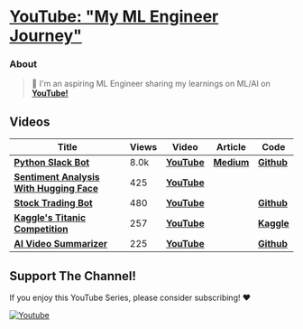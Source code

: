 # [**YouTube: "My ML Engineer Journey"**](https://www.youtube.com/@olivercarmont)

### About

> 🤖 I'm an aspiring ML Engineer sharing my learnings on ML/AI on [**YouTube!**](https://www.youtube.com/@olivercarmont) 

## Videos

| Title                                              | Views | Video  | Article | Code | 
| --------------------------------------------------- | ---------- | ------------------ | ------------------ | ------------------ |
| [**Python Slack Bot**](https://www.youtube.com/watch?v=DyzNPAuGtcU&t=26s&ab_channel=OliverCarmont) |⁠8.0k | [**YouTube**](https://www.youtube.com/watch?v=DyzNPAuGtcU&ab_channel=OliverCarmont)    | [**Medium**](https://olivercarmont.medium.com/how-to-make-a-simple-python-slack-bot-828d4a2f982c)  | [**Github**](https://github.com/olivercarmont/Python-Slack-Bot-In-2022/blob/main/README.md)         |
| [**Sentiment Analysis With Hugging Face**](https://www.youtube.com/watch?v=ecPQP0V3T1w&t=446s&ab_channel=OliverCarmont) |⁠425 | [**YouTube**](https://www.youtube.com/watch?v=ecPQP0V3T1w&t=446s&ab_channel=OliverCarmont)    |   |  
| [**Stock Trading Bot**](https://www.youtube.com/watch?v=YFUljx0TDLE&ab_channel=OliverCarmont) |480| [**YouTube**](https://www.youtube.com/watch?v=YFUljx0TDLE&ab_channel=OliverCarmont)    |   | [**Github**]()        |
| [**Kaggle's Titanic Competition**](https://www.youtube.com/watch?v=bm8ibKugE-E&feature=youtu.be&ab_channel=OliverCarmont) |⁠257 | [**YouTube**](https://www.youtube.com/watch?v=bm8ibKugE-E&feature=youtu.be&ab_channel=OliverCarmont)    |   | [**Kaggle**](https://www.kaggle.com/olivercarmont1/youtube-oliver-carmont-titanic-competition)        |
| [**AI Video Summarizer**](https://www.youtube.com/watch?v=p1xBjx6rnmA&t=984s&ab_channel=OliverCarmont) |   225   | [**YouTube**](https://www.youtube.com/watch?v=p1xBjx6rnmA&t=984s&ab_channel=OliverCarmont)    |   | [**Github**](https://github.com/olivercarmont/youtube-video-summarizer-app/tree/main)        |






## Support The Channel!
If you enjoy this YouTube Series, please consider subscribing! ❤️

<a href="https://www.youtube.com/@olivercarmont?sub_confirmation=1"><img alt="Youtube" title="Youtube" src="https://img.shields.io/badge/-Subscribe-red?style=for-the-badge&logo=youtube&logoColor=white"/></a>

